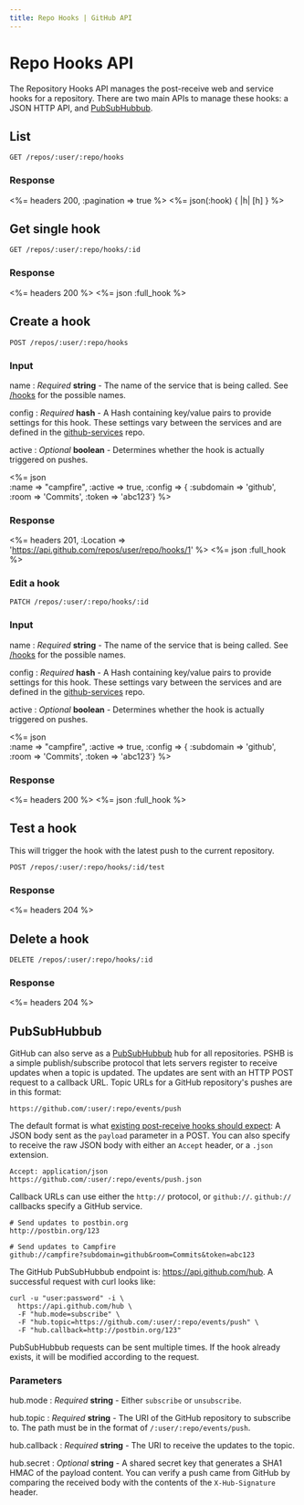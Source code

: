```yaml
---
title: Repo Hooks | GitHub API
---
```


# Repo Hooks API

The Repository Hooks API manages the post-receive web and service hooks
for a repository.  There are two main APIs to manage these hooks: a JSON
HTTP API, and [PubSubHubbub](#pubsubhubbub).

## List

    GET /repos/:user/:repo/hooks

### Response

<%= headers 200, :pagination => true %>
<%= json(:hook) { |h| [h] } %>

## Get single hook

    GET /repos/:user/:repo/hooks/:id

### Response

<%= headers 200 %>
<%= json :full_hook %>

## Create a hook

    POST /repos/:user/:repo/hooks

### Input

name
: _Required_ **string** - The name of the service that is being called.
See [/hooks](https://api.github.com/hooks) for the possible names.

config
: _Required_ **hash** - A Hash containing key/value pairs to provide
settings for this hook.  These settings vary between the services and
are defined in the
[github-services](https://github.com/github/github-services) repo.

active
: _Optional_ **boolean** - Determines whether the hook is actually
triggered on pushes.

<%= json \
      :name => "campfire",
      :active => true,
      :config => {
        :subdomain => 'github',
        :room => 'Commits',
        :token => 'abc123'}
%>

### Response

<%= headers 201,
      :Location => 'https://api.github.com/repos/user/repo/hooks/1' %>
<%= json :full_hook %>

### Edit a hook

    PATCH /repos/:user/:repo/hooks/:id

### Input

name
: _Required_ **string** - The name of the service that is being called.
See [/hooks](https://api.github.com/hooks) for the possible names.

config
: _Required_ **hash** - A Hash containing key/value pairs to provide
settings for this hook.  These settings vary between the services and
are defined in the
[github-services](https://github.com/github/github-services) repo.

active
: _Optional_ **boolean** - Determines whether the hook is actually
triggered on pushes.

<%= json \
      :name => "campfire",
      :active => true,
      :config => {
        :subdomain => 'github',
        :room => 'Commits',
        :token => 'abc123'}
%>

### Response

<%= headers 200 %>
<%= json :full_hook %>

## Test a hook

This will trigger the hook with the latest push to the current
repository.

    POST /repos/:user/:repo/hooks/:id/test

### Response

<%= headers 204 %>

## Delete a hook

    DELETE /repos/:user/:repo/hooks/:id

### Response

<%= headers 204 %>

## PubSubHubbub

GitHub can also serve as a [PubSubHubbub][pubsub] hub for all repositories.  PSHB is a simple publish/subscribe protocol that lets servers register to receive updates when a topic is updated.  The updates are sent with an HTTP POST request to a callback URL.  Topic URLs for a GitHub repository's pushes are in this format:

    https://github.com/:user/:repo/events/push 

The default format is what [existing post-receive hooks should
expect][post-receive]: A JSON body sent as the `payload` parameter in a
POST.  You can also specify to receive the raw JSON body with either an
`Accept` header, or a `.json` extension.

    Accept: application/json
    https://github.com/:user/:repo/events/push.json

Callback URLs can use either the `http://` protocol, or `github://`.
`github://` callbacks specify a GitHub service.

    # Send updates to postbin.org
    http://postbin.org/123

    # Send updates to Campfire
    github://campfire?subdomain=github&room=Commits&token=abc123

The GitHub PubSubHubbub endpoint is: https://api.github.com/hub.  A
successful request with curl looks like:

    curl -u "user:password" -i \
      https://api.github.com/hub \
      -F "hub.mode=subscribe" \
      -F "hub.topic=https://github.com/:user/:repo/events/push" \
      -F "hub.callback=http://postbin.org/123"

PubSubHubbub requests can be sent multiple times.  If the hook already
exists, it will be modified according to the request.

### Parameters

hub.mode
: _Required_ **string** - Either `subscribe` or `unsubscribe`.

hub.topic
: _Required_ **string** - The URI of the GitHub repository to subscribe
to.  The path must be in the format of `/:user/:repo/events/push`.

hub.callback
: _Required_ **string** - The URI to receive the updates to the topic.

hub.secret
: _Optional_ **string** - A shared secret key that generates a SHA1 HMAC
of the payload content.  You can verify a push came from GitHub by
comparing the received body with the contents of the `X-Hub-Signature`
header.

[pubsub]: http://code.google.com/p/pubsubhubbub/
[post-receive]: http://help.github.com/post-receive-hooks/

